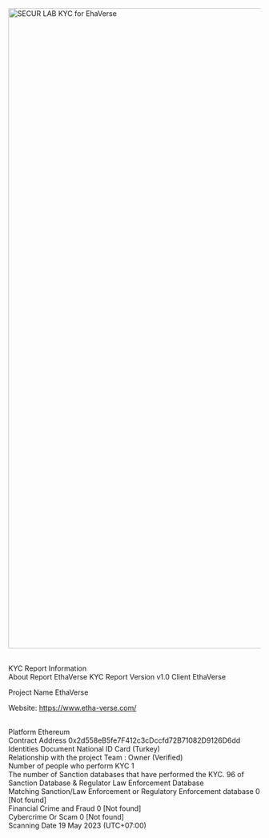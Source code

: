 <img width="1280" alt="SECUR LAB KYC for EhaVerse" src="https://github.com/SECURI-Cybersecurity-Audit-KYC/KYC-Report/assets/111109564/ecb83551-55cf-4176-b0a7-97728b035739">

<br>KYC Report Information
<br>About Report	EthaVerse KYC Report
Version	v1.0
Client	EthaVerse

Project Name	EthaVerse

Website: https://www.etha-verse.com/


<br>Platform	Ethereum
<br>Contract Address	0x2d558eB5fe7F412c3cDccfd72B71082D9126D6dd
<br>Identities Document	National ID Card (Turkey)
<br>Relationship with the project	Team : Owner (Verified)
<br>Number of people who perform KYC	1
<br>The number of Sanction databases that have performed the KYC.	96 of Sanction Database & Regulator Law Enforcement Database
<br>Matching Sanction/Law Enforcement or Regulatory Enforcement database	0 [Not found]
<br>Financial Crime and Fraud	0 [Not found]
<br>Cybercrime Or Scam	0 [Not found]
<br>Scanning Date	19 May 2023 (UTC+07:00)
